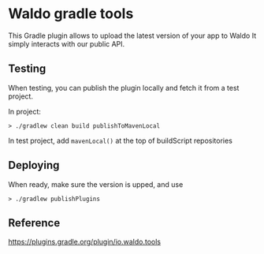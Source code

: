 # Waldo gradle tools

This Gradle plugin allows to upload the latest version of your app to Waldo
It simply interacts with our public API.

## Testing

When testing, you can publish the plugin locally and fetch it from a test project.

In project:
```
> ./gradlew clean build publishToMavenLocal
```
In test project, add `mavenLocal()` at the top of buildScript repositories

## Deploying

When ready, make sure the version is upped, and use
```
> ./gradlew publishPlugins
```

## Reference

https://plugins.gradle.org/plugin/io.waldo.tools
